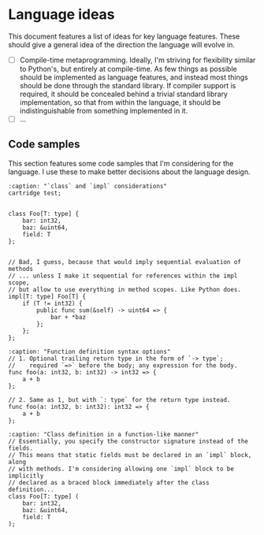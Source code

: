 Language ideas
==============

This document features a list of ideas for key language features. These should
give a general idea of the direction the language will evolve in.

 - [ ] Compile-time metaprogramming. Ideally, I'm striving for flexibility
    similar to Python's, but entirely at compile-time. As few things as possible
    should be implemented as language features, and instead most things should be
    done through the standard library. If compiler support is required, it should
    be concealed behind a trivial standard library implementation, so that from
    within the language, it should be indistinguishable from something
    implemented in it.
 - [ ] ...

## Code samples
This section features some code samples that I'm considering for the language.
I use these to make better decisions about the language design.

```{code-block} bondrewd
:caption: "`class` and `impl` considerations"
cartridge test;


class Foo[T: type] {
    bar: int32,
    baz: &uint64,
    field: T
};


// Bad, I guess, because that would imply sequential evaluation of methods
// ... unless I make it sequential for references within the impl scope,
// but allow to use everything in method scopes. Like Python does.
impl[T: type] Foo[T] {
    if (T != int32) {
        public func sum(&self) -> uint64 => {
            bar + *baz
        };
    };
};
```

```{code-block} bondrewd
:caption: "Function definition syntax options"
// 1. Optional trailing return type in the form of `-> type`;
//    required `=>` before the body; any expression for the body.
func foo(a: int32, b: int32) -> int32 => {
    a + b
};

// 2. Same as 1, but with `: type` for the return type instead.
func foo(a: int32, b: int32): int32 => {
    a + b
};
```

```{code-block} bondrewd
:caption: "Class definition in a function-like manner"
// Essentially, you specify the constructor signature instead of the fields.
// This means that static fields must be declared in an `impl` block, along
// with methods. I'm considering allowing one `impl` block to be implicitly
// declared as a braced block immediately after the class definition...
class Foo[T: type] (
    bar: int32,
    baz: &uint64,
    field: T
);
```
